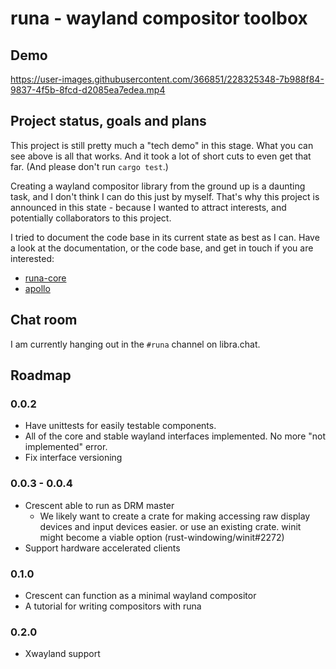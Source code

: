 # runa - wayland compositor toolbox

## Demo

https://user-images.githubusercontent.com/366851/228325348-7b988f84-9837-4f5b-8fcd-d2085ea7edea.mp4

## Project status, goals and plans

This project is still pretty much a "tech demo" in this stage. What you can see above is all that works. And it took a lot of short cuts to even get that far. (And please don't run `cargo test`.)

Creating a wayland compositor library from the ground up is a daunting task, and I don't think I can do this just by myself. That's why this project is announced in this state - because I wanted to attract interests, and potentially collaborators to this project.

I tried to document the code base in its current state as best as I can. Have a look at the documentation, or the code base, and get in touch if you are interested:

- [runa-core](https://yshui.github.io/runa/runa_core/index.html)
- [apollo](https://yshui.github.io/runa/apollo/index.html)

## Chat room

I am currently hanging out in the `#runa` channel on libra.chat.

## Roadmap

### 0.0.2

- Have unittests for easily testable components.
- All of the core and stable wayland interfaces implemented. No more "not implemented" error.
- Fix interface versioning

### 0.0.3 - 0.0.4

- Crescent able to run as DRM master
  - We likely want to create a crate for making accessing raw display devices and input devices easier.
    or use an existing crate. winit might become a viable option (rust-windowing/winit#2272)
- Support hardware accelerated clients

### 0.1.0

- Crescent can function as a minimal wayland compositor
- A tutorial for writing compositors with runa

### 0.2.0

- Xwayland support
